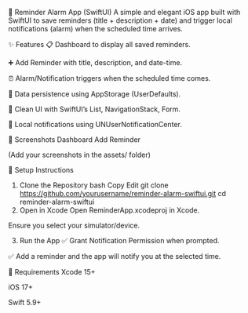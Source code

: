 📱 Reminder Alarm App (SwiftUI)
A simple and elegant iOS app built with SwiftUI to save reminders (title + description + date) and trigger local notifications (alarm) when the scheduled time arrives.

✨ Features
📋 Dashboard to display all saved reminders.

➕ Add Reminder with title, description, and date-time.

⏰ Alarm/Notification triggers when the scheduled time comes.

💾 Data persistence using AppStorage (UserDefaults).

📱 Clean UI with SwiftUI’s List, NavigationStack, Form.

🚀 Local notifications using UNUserNotificationCenter.

📸 Screenshots
Dashboard	Add Reminder

(Add your screenshots in the assets/ folder)

🚀 Setup Instructions
1. Clone the Repository
bash
Copy
Edit
git clone https://github.com/yourusername/reminder-alarm-swiftui.git
cd reminder-alarm-swiftui
2. Open in Xcode
Open ReminderApp.xcodeproj in Xcode.

Ensure you select your simulator/device.

3. Run the App
✅ Grant Notification Permission when prompted.

✅ Add a reminder and the app will notify you at the selected time.

📌 Requirements
Xcode 15+

iOS 17+

Swift 5.9+
